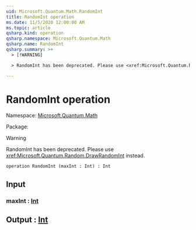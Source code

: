 ```yaml
---
uid: Microsoft.Quantum.Math.RandomInt
title: RandomInt operation
ms.date: 11/5/2020 12:00:00 AM
ms.topic: article
qsharp.kind: operation
qsharp.namespace: Microsoft.Quantum.Math
qsharp.name: RandomInt
qsharp.summary: >+
  > [!WARNING]

  > RandomInt has been deprecated. Please use <xref:Microsoft.Quantum.Random.DrawRandomInt> instead.

---
```


# RandomInt operation

Namespace: [Microsoft.Quantum.Math](xref:Microsoft.Quantum.Math)

Package: [](https://nuget.org/packages/)


> [!WARNING]
> RandomInt has been deprecated. Please use <xref:Microsoft.Quantum.Random.DrawRandomInt> instead.



```qsharp
operation RandomInt (maxInt : Int) : Int
```


## Input

### maxInt : [Int](xref:microsoft.quantum.lang-ref.int)





## Output : [Int](xref:microsoft.quantum.lang-ref.int)

